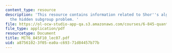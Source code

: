 ```yaml
---
content_type: resource
description: 'This resource contains information related to Shor''s algorithm and
  the hidden subgroup problem. '
file: https://ol-ocw-studio-app-qa.s3.amazonaws.com/courses/6-845-quantum-complexity-theory-fall-2010/a87561023f05ea0ac69371d84457b77b_MIT6_845F10_lec07.pdf
file_type: application/pdf
resourcetype: Document
title: MIT6_845F10_lec07.pdf
uid: a8756102-3f05-ea0a-c693-71d84457b77b
---
```

